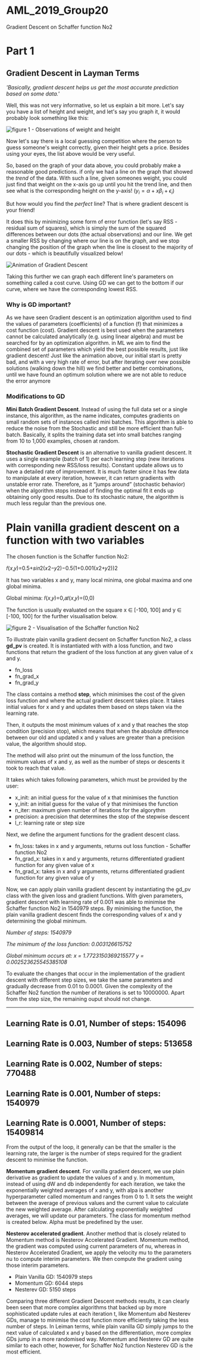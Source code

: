 # AML_2019_Group20
Gradient Descent on Schaffer function No2
# Part 1 

## Gradient Descent in Layman Terms 

*'Basically, gradient descent helps us get the most accurate prediction based on some data.'*

Well, this was not very informative, so let us explain a bit more. Let's say you have a list of height and weight, and let's say you graph it, it would probably look something like this: 

![figure 1 - Observations of weight and height](https://cdn-images-1.medium.com/max/1200/1*Zv0P0I3MT6DO1mH0zaD-2w.png) 

Now let's say there is a local guessing competition where the person to guess someone's weight correctly, given their height gets a price. Besides using your eyes, the list above would be very useful. 

So, based on the graph of your data above, you could probably make a reasonable good predictions. if only we had a line on the graph that showed the *trend* of the data. With such a line, given someones weight, you could just find that weight on the x-axis go up until you hit the trend line, and then see what is the corresponding height on the y-axis! ($y_i = \alpha + x\beta_i + \epsilon_i$) 

But how would you find the *perfect* line? That is where gradient descent is your friend! 

It does this by minimizing some form of error function (let's say RSS - residual sum of squares), which is simply the sum of the squared differences between our dots (the actual observations) and our line. We get a smaller RSS by changing where our line is on the graph, and we stop changing the position of the graph when the line is closest to the majority of our dots - which is beautifully visualized below! 

![Animation of Gradient Descent](https://media.giphy.com/media/O9rcZVmRcEGqI/giphy.gif)

Taking this further we can graph each different line's parameters on something called a cost curve. Using GD we can get to the bottom if our curve, where we have the corresponding lowest RSS.

### Why is GD important? 

As we have seen Gradient descent is an optimization algorithm used to find the values of parameters (coefficients) of a function (f) that minimizes a cost function (cost). Gradient descent is best used when the parameters cannot be calculated analytically (e.g. using linear algebra) and must be searched for by an optimization algorithm. in ML we aim to find the combined set of parameters which yield the best possible results, just like gradient descent! Just like the animation above, our initial start is pretty bad, and with a very high rate of error, but after iterating over new possible solutions (walking down the hill) we find better and better combinations, until we have found an optimum solution where we are not able to reduce the error anymore 

### Modifications to GD 

**Mini Batch Gradient Descent**. Instead of using the full data set or a single instance, this algorithm, as the name indicates, computes gradients on small random sets of instances called mini batches. This algorithm is able to reduce the noise from the Stochastic and still be more efficient than full-batch. Basically, it splits the training data set into small batches ranging from 10 to 1,000 examples, chosen at random.

**Stochastic Gradient Descent** is an alternative to vanilla gradient descent. It uses a single example (batch of 1) per each learning step (new iterations with corresponding new RSS/loss results). Constant update allows us to have a detailed rate of improvement. It is much faster since it has few data to manipulate at every iteration, however, it can return gradients with unstable error rate. Therefore, as it “jumps around” (stochastic behavior) when the algorithm stops instead of finding the optimal fit it ends up obtaining only good results. Due to its stochastic nature, the algorithm is much less regular than the previous one. 


# Plain vanilla gradient descent on a function with two variables
The chosen function is the Schaffer function No2:

𝑓(𝑥,𝑦)=0.5+𝑠𝑖𝑛2(𝑥2−𝑦2)−0.5(1+0.001(𝑥2+𝑦2))2
 
It has two variables x and y, many local minima, one global maxima and one global minima.

Global minima:
𝑓(𝑥,𝑦)=0,𝑎𝑡(𝑥,𝑦)=(0,0)
 
The function is usually evaluated on the square x ∈ [-100, 100] and y ∈ [-100, 100] for the further visualisation below.

![figure 2 - Visualisation of the Schaffer function No2](schaffer.png)

To illustrate plain vanilla gradient decsent on Schaffer function No2, a class <b>gd_pv</b> is created. It is instantiated with with a loss function, and two functions that return the gradient of the loss function at any given value of x and y. 
- fn_loss
- fn_grad_x
- fn_grad_y

The class contains a method <b>step</b>, which minimises the cost of the given loss function and where the actual gradient descent takes place. It takes initial values for x and y and updates them based on steps taken via the learning rate. 

Then, it outputs the most minimum values of x and y that reaches the stop condition (precision stop), which means that when the absolute difference between our old and updated x and y values are greater than a precision value, the algorithm should stop. 

The method will also print out the minumum of the loss function, the minimum values of x and y, as well as the number of steps or descents it took to reach that value.

It takes which takes following parameters, which must be provided by the user:
- x_init: an initial guess for the value of x that minimises the function
- y_init: an initial guess for the value of y that minimises the function
- n_iter: maximum given number of iterations for the algorythm
- precision: a precision that determines the stop of the stepwise descent 
- l_r: learning rate or step size

Next, we define the argument functions for the gradient descent class.

- fn_loss: takes in x and y arguments, returns out loss function - Schaffer function No2
- fn_grad_x: takes in x and y arguments, returns differentiated gradient function for any given value of x
- fn_grad_x: takes in x and y arguments, returns differentiated gradient function for any given value of y

Now, we can apply plain vanilla gradient descent by instantiating the gd_pv class with the given loss and gradient functions. With given parameters, gradient descent with learning rate of 0.001 was able to minimise the Schaffer function No2 in 1540979 steps. By minimising the function, the plain vanilla gradient descent finds the corresponding values of x and y determining the global minimum.

*Number of steps: 1540979*

*The minimum of the loss function: 0.003126615752*

*Global minimum occurs at:
x = 1.7723150369215577
y = 0.002523625545385108*

To evaluate the changes that occur in the implementation of the gradient descent with different step sizes, we take the same parameters and gradually decrease from 0.01 to 0.0001. Given the complexity of the Schaffer No2 function the number of iterations is set to 10000000. Apart from the step size, the remaining ouput should not change.

---------------------------------------------------------
Learning Rate is  0.01, Number of steps: 154096
---------------------------------------------------------
Learning Rate is  0.003, Number of steps: 513658
---------------------------------------------------------
Learning Rate is  0.002, Number of steps: 770488
---------------------------------------------------------
Learning Rate is  0.001, Number of steps: 1540979
---------------------------------------------------------
Learning Rate is  0.0001, Number of steps: 15409814
---------------------------------------------------------

From the output of the loop, it generally can be that the smaller is the learning rate, the larger is the number of steps required for the gradient descent to minimise the function.

**Momentum gradient descent**. For vanilla gradient descent, we use plain derivative as gradient to update the values of x and y. In momentum, instead of using dW and db independently for each iteration, we take the exponentially weighted averages of x and y, with alpa is another hyperparameter called momentum and ranges from 0 to 1. It sets the weight between the average of previous values and the current value to calculate the new weighted average. After calculating exponentially weighted averages, we will update our parameters. The class for momentum method is created below. Alpha must be predefined by the user.

**Nesterov accelerated gradient**. Another method that is closely related to Momentum method is Nesterov Accelerated Gradient. Momentum method, the gradient was computed using current parameters of nu, whereas in Nesterov Accelerated Gradient, we apply the velocity mu to the parameters nu to compute interim parameters. We then compute the gradient using those interim parameters.

- Plain Vanilla GD: 1540979 steps
- Momentum GD: 6044 steps
- Nesterev GD: 5150 steps

Comparing three different Gradient Descent methods results, it can clearly been seen that more complex algorithms that backed up by more sophisticated update rules at each iteration t, like Momentum abd  Nesterev GDs, manage to minimise the cost function more efficiently taking the less number of steps. In Leiman terms, while plain vanilla GD simply jumps to the next value of calculated x and y based on the differentiation, more complex GDs jump in a more randomised way. Momentum and Nesterev GD are quite similar to each other, however, for Schaffer No2 function Nesterev GD is the most efficient. 
